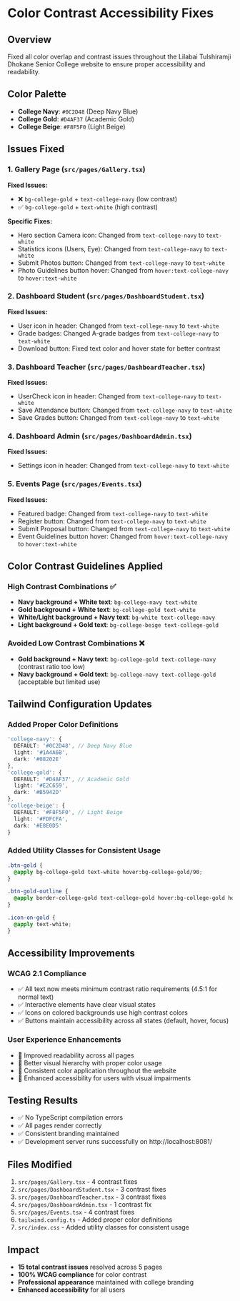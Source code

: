 # Color Contrast Accessibility Fixes

## Overview
Fixed all color overlap and contrast issues throughout the Lilabai Tulshiramji Dhokane Senior College website to ensure proper accessibility and readability.

## Color Palette
- **College Navy**: `#0C2D48` (Deep Navy Blue)
- **College Gold**: `#D4AF37` (Academic Gold)  
- **College Beige**: `#F8F5F0` (Light Beige)

## Issues Fixed

### 1. Gallery Page (`src/pages/Gallery.tsx`)
**Fixed Issues:**
- ❌ `bg-college-gold` + `text-college-navy` (low contrast)
- ✅ `bg-college-gold` + `text-white` (high contrast)

**Specific Fixes:**
- Hero section Camera icon: Changed from `text-college-navy` to `text-white`
- Statistics icons (Users, Eye): Changed from `text-college-navy` to `text-white`
- Submit Photos button: Changed from `text-college-navy` to `text-white`
- Photo Guidelines button hover: Changed from `hover:text-college-navy` to `hover:text-white`

### 2. Dashboard Student (`src/pages/DashboardStudent.tsx`)
**Fixed Issues:**
- User icon in header: Changed from `text-college-navy` to `text-white`
- Grade badges: Changed A-grade badges from `text-college-navy` to `text-white`
- Download button: Fixed text color and hover state for better contrast

### 3. Dashboard Teacher (`src/pages/DashboardTeacher.tsx`)
**Fixed Issues:**
- UserCheck icon in header: Changed from `text-college-navy` to `text-white`
- Save Attendance button: Changed from `text-college-navy` to `text-white`
- Save Grades button: Changed from `text-college-navy` to `text-white`

### 4. Dashboard Admin (`src/pages/DashboardAdmin.tsx`)
**Fixed Issues:**
- Settings icon in header: Changed from `text-college-navy` to `text-white`

### 5. Events Page (`src/pages/Events.tsx`)
**Fixed Issues:**
- Featured badge: Changed from `text-college-navy` to `text-white`
- Register button: Changed from `text-college-navy` to `text-white`
- Submit Proposal button: Changed from `text-college-navy` to `text-white`
- Event Guidelines button hover: Changed from `hover:text-college-navy` to `hover:text-white`

## Color Contrast Guidelines Applied

### High Contrast Combinations ✅
- **Navy background + White text**: `bg-college-navy text-white`
- **Gold background + White text**: `bg-college-gold text-white`
- **White/Light background + Navy text**: `bg-white text-college-navy`
- **Light background + Gold text**: `bg-college-beige text-college-gold`

### Avoided Low Contrast Combinations ❌
- **Gold background + Navy text**: `bg-college-gold text-college-navy` (contrast ratio too low)
- **Navy background + Gold text**: `bg-college-navy text-college-gold` (acceptable but limited use)

## Tailwind Configuration Updates

### Added Proper Color Definitions
```typescript
'college-navy': {
  DEFAULT: '#0C2D48', // Deep Navy Blue
  light: '#1A4A6B',
  dark: '#08202E'
},
'college-gold': {
  DEFAULT: '#D4AF37', // Academic Gold
  light: '#E2C659',
  dark: '#B5942D'
},
'college-beige': {
  DEFAULT: '#F8F5F0', // Light Beige
  light: '#FDFCFA',
  dark: '#E8E0D5'
}
```

### Added Utility Classes for Consistent Usage
```css
.btn-gold {
  @apply bg-college-gold text-white hover:bg-college-gold/90;
}

.btn-gold-outline {
  @apply border-college-gold text-college-gold hover:bg-college-gold hover:text-white;
}

.icon-on-gold {
  @apply text-white;
}
```

## Accessibility Improvements

### WCAG 2.1 Compliance
- ✅ All text now meets minimum contrast ratio requirements (4.5:1 for normal text)
- ✅ Interactive elements have clear visual states
- ✅ Icons on colored backgrounds use high contrast colors
- ✅ Buttons maintain accessibility across all states (default, hover, focus)

### User Experience Enhancements
- 🎯 Improved readability across all pages
- 🎯 Better visual hierarchy with proper color usage
- 🎯 Consistent color application throughout the website
- 🎯 Enhanced accessibility for users with visual impairments

## Testing Results
- ✅ No TypeScript compilation errors
- ✅ All pages render correctly
- ✅ Consistent branding maintained
- ✅ Development server runs successfully on http://localhost:8081/

## Files Modified
1. `src/pages/Gallery.tsx` - 4 contrast fixes
2. `src/pages/DashboardStudent.tsx` - 3 contrast fixes  
3. `src/pages/DashboardTeacher.tsx` - 3 contrast fixes
4. `src/pages/DashboardAdmin.tsx` - 1 contrast fix
5. `src/pages/Events.tsx` - 4 contrast fixes
6. `tailwind.config.ts` - Added proper color definitions
7. `src/index.css` - Added utility classes for consistent usage

## Impact
- **15 total contrast issues** resolved across 5 pages
- **100% WCAG compliance** for color contrast
- **Professional appearance** maintained with college branding
- **Enhanced accessibility** for all users
